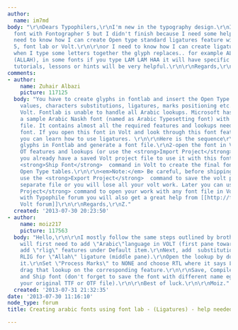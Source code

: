 ```yaml
---
author:
  name: im7md
body: "\r\nDears Typophilers,\r\nI'm new in the typography design.\r\nI did an arabic
  font with Fontographer 5 but I didn't finish because I need some help.\r\n\r\nI
  need to know how I can create Open type standard ligatures feature with Fontographer
  5, font lab or Volt.\r\n\r\nor I need to know how I can create ligatures feature..
  when I type some letters together the glyph replaces.. for example AL-JALALAH WORD
  (ALLAH), in some fonts if you type LAM LAM HAA it will have specific shape.\r\n\r\nany
  tutorials, lessons or hints will be very helpful.\r\n\r\nRegards,\r\nMohammed\r\nmohammed.faqier@gmail.com"
comments:
- author:
    name: Zuhair Albazi
    picture: 117125
  body: "You have to create glyphs in fontlab and insert the Open Type tables (Unicode
    values, characters substitutions, ligatures, marks positioning etc.) through MS
    Volt. Fontlab is unable to handle all Arabic lookups. Microsoft has also provided
    a sample Arabic Naskh font (named as Arabic Typesetting font) with Volt project
    file. It contains almost all the required features and lookups needed for an Arabic
    font. If you open this font in Volt and look through this font features and lookups
    you can learn how to use ligatures. \r\n\r\nHere is the sequence\r\n\r\n1- create
    glyphs in Fontlab and generate a font file.\r\n2-open the font in Volt and insert
    OT features and lookups (or use the <strong>Import Project</strong> command if
    you already have a saved Volt project file to use it with this font file).\r\n3-use
    <strong>Ship Font</strong>  command in Volt to create the final font containing
    Open Type tables.\r\n\r\n<em>Note:</em> Be careful, before shipping font always
    use the <strong>Export Project</strong>  command to save the volt project as a
    separate file or you will lose all your volt work. Later you can use the <strong>Import
    Project</strong> command to open your work with any font file in Volt.\r\n\r\nAlong
    with Typophile forum you will also get a great help from [[http://forum.fontlab.com/microsoft-visual-opentype-layout-tool-%28volt%29/?PHPSESSID=54680a4dfe4b5fc0a4a8efd2849ec6a7|
    Volt forum]]\r\n\r\nRegards,\r\nZ."
  created: '2013-07-30 20:23:50'
- author:
    name: moiz217
    picture: 117563
  body: "Hello,\r\n\r\nI mostly follow the same steps outlined by brother Zuhair.\r\n\r\nYou
    will first need to add \"Arabic\"language in VOLT (first pane towards left).\r\nThen
    add \"rlig\" features under Default item.\r\nNext, add  substitution lookup namely
    RLIG for \"Allah\" ligature (middle pane).\r\nOpen the lookup by double clicking
    it.\r\nSet \"Process Marks\" to NONE and choose RTL where it says LTR (far right)\r\nThen
    drag that lookup on the corresponding feature.\r\n\r\nSave, Compile, Export Project
    and Ship font (don't forget to save the font with different name eg. don't overwrite
    your original TTF or OTF file).\r\n\r\nBest of luck.\r\n\r\nMoiz."
  created: '2013-07-31 21:32:35'
date: '2013-07-30 11:16:10'
node_type: forum
title: Creating arabic fonts using font lab - (Ligatures) - help needed

---
```

